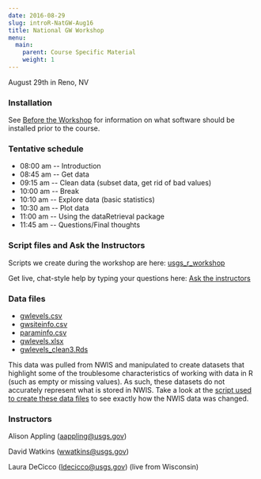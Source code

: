```yaml
---
date: 2016-08-29
slug: introR-NatGW-Aug16
title: National GW Workshop
menu: 
  main:
    parent: Course Specific Material
    weight: 1
---
```

August 29th in Reno, NV

### Installation

See [Before the Workshop](/intro-curriculum/Before) for information on what software should be installed prior to the course.

### Tentative schedule

-   08:00 am -- Introduction
-   08:45 am -- Get data
-   09:15 am -- Clean data (subset data, get rid of bad values)
-   10:00 am -- Break
-   10:10 am -- Explore data (basic statistics)
-   10:30 am -- Plot data
-   11:00 am -- Using the dataRetrieval package
-   11:45 am -- Questions/Final thoughts

### Script files and Ask the Instructors

Scripts we create during the workshop are here: [usgs\_r\_workshop](https://drive.google.com/folderview?id=0B-c5tErcTY2fTGd2SjVoazJZWlU&usp=sharing)

Get live, chat-style help by typing your questions here: [Ask the instructors](https://docs.google.com/document/d/12VKzjWf2sReOz38MhCGm1ZDMpbICNk3o_l38agWWfs4/edit?usp=sharing)

### Data files

-   [gwlevels.csv](../introR-NatGW-Aug16/gwlevels.csv)
-   [gwsiteinfo.csv](../introR-NatGW-Aug16/gwsiteinfo.csv)
-   [paraminfo.csv](../introR-NatGW-Aug16/paraminfo.csv)
-   [gwlevels.xlsx](../introR-NatGW-Aug16/gwlevels.xlsx)
-   [gwlevels\_clean3.Rds](../introR-NatGW-Aug16/gwlevels_clean3.Rds)

This data was pulled from NWIS and manipulated to create datasets that highlight some of the troublesome characteristics of working with data in R (such as empty or missing values). As such, these datasets do not accurately represent what is stored in NWIS. Take a look at the [script used to create these data files](../introR-NatGW-Aug16/create_data.R) to see exactly how the NWIS data was changed.

### Instructors

Alison Appling (<aappling@usgs.gov>)

David Watkins (<wwatkins@usgs.gov>)

Laura DeCicco (<ldecicco@usgs.gov>) (live from Wisconsin)
